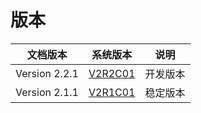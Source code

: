#  版本

| 文档版本      |            系统版本             |   说明   |
| ------------- | :-----------------------------: | :------: |
| Version 2.2.1 | [V2R2C01](/zh/V2R2C01/README.md) | 开发版本 |
| Version 2.1.1 | [V2R1C01](/zh/V2R1C01/README.md) | 稳定版本 |


